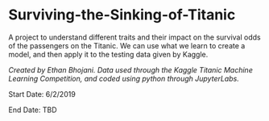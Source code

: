 # Surviving-the-Sinking-of-Titanic
A project to understand different traits and their impact on the survival odds of the passengers on the Titanic. We can use what we learn to create a model, and then apply it to the testing data given by Kaggle. 

*Created by Ethan Bhojani. Data used through the Kaggle Titanic Machine Learning Competition, and coded using python through JupyterLabs.* 

Start Date: 6/2/2019

End Date: TBD
